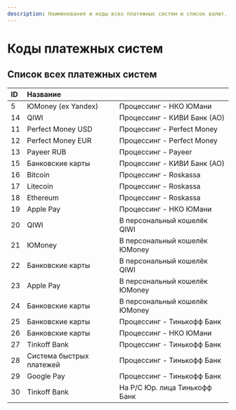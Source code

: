 ```yaml
---
description: Наименования и коды всех платежных систем и список валют.
---
```


# Коды платежных систем

## Список всех платежных систем

| ID | Название |  |
| :--- | :--- | :--- |
| 5 | ЮMoney \(ex Yandex\) | Процессинг - НКО ЮМани |
| 14 | QIWI | Процессинг - КИВИ Банк \(АО\) |
| 11 | Perfect Money USD | Процессинг - Perfect Money |
| 12 | Perfect Money EUR | Процессинг - Perfect Money |
| 13 | Payeer RUB | Процессинг - Payeer |
| 15 | Банковские карты | Процессинг - КИВИ Банк \(АО\) |
| 16 | Bitcoin | Процессинг - Roskassa |
| 17 | Litecoin | Процессинг - Roskassa |
| 18 | Ethereum | Процессинг - Roskassa |
| 19 | Apple Pay | Процессинг - НКО ЮМани |
| 20 | QIWI | В персональный кошелёк QIWI |
| 21 | ЮMoney | В персональный кошелёк ЮMoney |
| 22 | Банковские карты | В персональный кошелёк QIWI |
| 23 | Apple Pay | В персональный кошелёк ЮMoney |
| 24 | Банковские карты | В персональный кошелёк ЮMoney |
| 25 | Банковские карты | Процессинг - Тинькофф Банк |
| 26 | Банковские карты | Процессинг - НКО ЮМани |
| 27 | Tinkoff Bank | Процессинг - Тинькофф Банк |
| 28 | Система быстрых платежей | Процессинг - Тинькофф Банк |
| 29 | Google Pay | Процессинг - Тинькофф Банк |
| 30 | Tinkoff Bank | На Р/С Юр. лица Тинькофф Банк |



